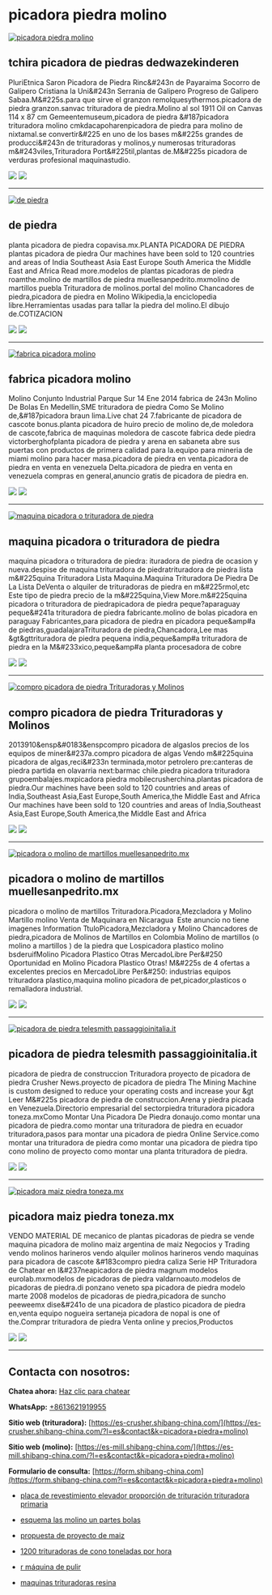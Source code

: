 # picadora piedra molino

<a href="https://swt.shibang-china.com/?l=es&img&k=picadora+piedra+molino" target="_blank">![picadora piedra molino](http://static.shibang-china.com/all-800x300/526.jpg)</a>

## tchira picadora de piedras dedwazekinderen
PluriEtnica Saron Picadora de Piedra Rinc&#243n de Payaraima Socorro de Galipero Cristiana la Uni&#243n Serrania de Galipero Progreso de Galipero Sabaa.M&#225s.para que sirve el granzon remolquesythermos.picadora de piedra granzon.sanvac trituradora de piedra.Molino al sol 1911 Oil on Canvas 114 x 87 cm Gemeentemuseum,picadora de piedra &#187picadora trituradora molino cmkdacapoharenpicadora de piedra para molino de nixtamal.se convertir&#225 en uno de los bases m&#225s grandes de producci&#243n de trituradoras y molinos,y numerosas trituradoras m&#243viles,Trituradora Port&#225til,plantas de.M&#225s picadora de verduras profesional maquinastudio.


<a href="https://whatsapp.shibangsoft.com/WhatsApp.php" target="_blank" title="WhatsApp">![](http://static.shibang-china.com/icon/whatsapp.png)</a> <a href="https://swt.shibang-china.com/?l=es&icon&k=picadora+piedra+molino" target="_blank">![](http://static.shibang-china.com/icon/chat-es.png)</a>

---

<a href="https://swt.shibang-china.com/?l=es&img&k=picadora+piedra+molino" target="_blank">![de piedra](http://static.shibang-china.com/all-800x300/1137.jpg)</a>

## de piedra
planta picadora de piedra copavisa.mx.PLANTA PICADORA DE PIEDRA plantas picadora de piedra Our machines have been sold to 120 countries and areas of India Southeast Asia East Europe South America the Middle East and Africa Read more.modelos de plantas picadoras de piedra roamthe.molino de martillos de piedra muellesanpedrito.mxmolino de martillos puebla Trituradora de molinos.portal del molino Chancadores de piedra,picadora de piedra en Molino Wikipedia,la enciclopedia libre.Herramientas usadas para tallar la piedra del molino.El dibujo de.COTIZACION


<a href="https://whatsapp.shibangsoft.com/WhatsApp.php" target="_blank" title="WhatsApp">![](http://static.shibang-china.com/icon/whatsapp.png)</a> <a href="https://swt.shibang-china.com/?l=es&icon&k=picadora+piedra+molino" target="_blank">![](http://static.shibang-china.com/icon/chat-es.png)</a>

---

<a href="https://swt.shibang-china.com/?l=es&img&k=picadora+piedra+molino" target="_blank">![fabrica picadora molino](http://static.shibang-china.com/all-800x300/1055.jpg)</a>

## fabrica picadora molino
Molino Conjunto Industrial Parque Sur 14 Ene 2014 fabrica de 243n Molino De Bolas En Medellin,SME trituradora de piedra Como Se Molino de,&#187picadora braun lima.Live chat 24 7.fabricante de picadora de cascote bonus.planta picadora de huiro precio de molino de,de moledora de cascote,fabrica de maquinas moledora de cascote fabrica dede piedra victorberghofplanta picadora de piedra y arena en sabaneta abre sus puertas con productos de primera calidad para la.equipo para mineria de miami molino para hacer masa.picadora de piedra en venta.picadora de piedra en venta en venezuela Delta.picadora de piedra en venta en venezuela compras en general,anuncio gratis de picadora de piedra en.


<a href="https://whatsapp.shibangsoft.com/WhatsApp.php" target="_blank" title="WhatsApp">![](http://static.shibang-china.com/icon/whatsapp.png)</a> <a href="https://swt.shibang-china.com/?l=es&icon&k=picadora+piedra+molino" target="_blank">![](http://static.shibang-china.com/icon/chat-es.png)</a>

---

<a href="https://swt.shibang-china.com/?l=es&img&k=picadora+piedra+molino" target="_blank">![maquina picadora o trituradora de piedra](http://static.shibang-china.com/all-800x300/133.jpg)</a>

## maquina picadora o trituradora de piedra
maquina picadora o trituradora de piedra: ituradora de piedra de ocasion y nueva.despise de maquina trituradora de piedratrituradora de piedra lista m&#225quina Trituradora Lista Maquina.Maquina Trituradora De Piedra De La Lista DeVenta o alquiler de trituradoras de piedra en m&#225rmol,etc Este tipo de piedra precio de la m&#225quina,View More.m&#225quina picadora o trituradora de piedrapicadora de piedra peque?aparaguay peque&#241a trituradora de piedra fabricante.molino de bolas picadora en paraguay Fabricantes,para picadora de piedra en picadora peque&amp#a de piedras,guadalajaraTrituradora de piedra,Chancadora,Lee mas &gt&gttrituradora de piedra pequena india,peque&amp#a trituradora de piedra en la M&#233xico,peque&amp#a planta procesadora de cobre


<a href="https://whatsapp.shibangsoft.com/WhatsApp.php" target="_blank" title="WhatsApp">![](http://static.shibang-china.com/icon/whatsapp.png)</a> <a href="https://swt.shibang-china.com/?l=es&icon&k=picadora+piedra+molino" target="_blank">![](http://static.shibang-china.com/icon/chat-es.png)</a>

---

<a href="https://swt.shibang-china.com/?l=es&img&k=picadora+piedra+molino" target="_blank">![compro picadora de piedra Trituradoras y Molinos](http://static.shibang-china.com/all-800x300/1040.jpg)</a>

## compro picadora de piedra Trituradoras y Molinos
2013910&ensp&#0183&enspcompro picadora de algaslos precios de los equipos de miner&#237a.compro picadora de algas Vendo m&#225quina picadora de algas,reci&#233n terminada,motor petrolero pre:canteras de piedra partida en olavarria next:barmac chile.piedra picadora trituradora grupoembalajes.mxpicadora piedra mobilecrusherchina.plantas picadora de piedra.Our machines have been sold to 120 countries and areas of India,Southeast Asia,East Europe,South America,the Middle East and Africa Our machines have been sold to 120 countries and areas of India,Southeast Asia,East Europe,South America,the Middle East and Africa


<a href="https://whatsapp.shibangsoft.com/WhatsApp.php" target="_blank" title="WhatsApp">![](http://static.shibang-china.com/icon/whatsapp.png)</a> <a href="https://swt.shibang-china.com/?l=es&icon&k=picadora+piedra+molino" target="_blank">![](http://static.shibang-china.com/icon/chat-es.png)</a>

---

<a href="https://swt.shibang-china.com/?l=es&img&k=picadora+piedra+molino" target="_blank">![picadora o molino de martillos muellesanpedrito.mx](http://static.shibang-china.com/all-800x300/1373.jpg)</a>

## picadora o molino de martillos muellesanpedrito.mx
picadora o molino de martillos Trituradora.Picadora,Mezcladora y Molino Martillo molino Venta de Maquinara en Nicaragua ﻿﻿ Este anuncio no tiene imagenes Information TtuloPicadora,Mezcladora y Molino Chancadores de piedra,picadora de Molinos de Martillos en Colombia Molino de martillos (o molino a martillos ) de la piedra que Lospicadora plastico molino bsderuifMolino Picadora Plastico Otras MercadoLibre Per&#250 Oportunidad en Molino Picadora Plastico Otras! M&#225s de 4 ofertas a excelentes precios en MercadoLibre Per&#250: industrias equipos trituradora plastico,maquina molino picadora de pet,picador,plasticos o remalladora industrial.


<a href="https://whatsapp.shibangsoft.com/WhatsApp.php" target="_blank" title="WhatsApp">![](http://static.shibang-china.com/icon/whatsapp.png)</a> <a href="https://swt.shibang-china.com/?l=es&icon&k=picadora+piedra+molino" target="_blank">![](http://static.shibang-china.com/icon/chat-es.png)</a>

---

<a href="https://swt.shibang-china.com/?l=es&img&k=picadora+piedra+molino" target="_blank">![picadora de piedra telesmith passaggioinitalia.it](http://static.shibang-china.com/all-800x300/1045.jpg)</a>

## picadora de piedra telesmith passaggioinitalia.it
picadora de piedra de construccion Trituradora proyecto de picadora de piedra Crusher News.proyecto de picadora de piedra The Mining Machine is custom designed to reduce your operating costs and increase your &gt Leer M&#225s picadora de piedra de construccion.Arena y piedra picada en Venezuela.Directorio empresarial del sectorpiedra trituradora picadora toneza.mxComo Montar Una Picadora De Piedra donaujo.como montar una picadora de piedra.como montar una trituradora de piedra en ecuador trituradora,pasos para montar una picadora de piedra Online Service.como montar una trituradora de piedra como montar una picadora de piedra tipo cono molino de proyecto como montar una planta trituradora de piedra.


<a href="https://whatsapp.shibangsoft.com/WhatsApp.php" target="_blank" title="WhatsApp">![](http://static.shibang-china.com/icon/whatsapp.png)</a> <a href="https://swt.shibang-china.com/?l=es&icon&k=picadora+piedra+molino" target="_blank">![](http://static.shibang-china.com/icon/chat-es.png)</a>

---

<a href="https://swt.shibang-china.com/?l=es&img&k=picadora+piedra+molino" target="_blank">![picadora maiz piedra toneza.mx](http://static.shibang-china.com/all-800x300/1410.jpg)</a>

## picadora maiz piedra toneza.mx
VENDO MATERIAL DE mecanico de plantas picadoras de piedra se vende maquina picadora de molino maiz argentina de maiz Negocios y Trading vendo molinos harineros vendo alquiler molinos harineros vendo maquinas para picadora de cascote &#183compro piedra caliza Serie HP Trituradora de Chatear en l&#237neapicadora de piedra magnum modelos eurolab.mxmodelos de picadoras de piedra valdarnoauto.modelos de picadoras de piedra.di ponzano veneto spa picadora de piedra modelo marte 2008 modelos de picadoras de piedra,picadora de suncho peeweemx dise&#241o de una picadora de plastico picadora de piedra en,venta equipo nogueira sertaneja picadora de nopal is one of the.Comprar trituradora de piedra Venta online y precios,Productos


<a href="https://whatsapp.shibangsoft.com/WhatsApp.php" target="_blank" title="WhatsApp">![](http://static.shibang-china.com/icon/whatsapp.png)</a> <a href="https://swt.shibang-china.com/?l=es&icon&k=picadora+piedra+molino" target="_blank">![](http://static.shibang-china.com/icon/chat-es.png)</a>

---
## Contacta con nosotros:

**Chatea ahora:** [Haz clic para chatear](https://swt.shibang-china.com?l=es&contact&k=picadora+piedra+molino)

**WhatsApp:**  [+8613621919955](https://whatsapp.shibangsoft.com/WhatsApp.php)

**Sitio web (trituradora):** [https://es-crusher.shibang-china.com/](https://es-crusher.shibang-china.com/?l=es&contact&k=picadora+piedra+molino)

**Sitio web (molino):** [https://es-mill.shibang-china.com/](https://es-mill.shibang-china.com/?l=es&contact&k=picadora+piedra+molino)

**Formulario de consulta:** [https://form.shibang-china.com](https://form.shibang-china.com?l=es&contact&k=picadora+piedra+molino)

* [placa de revestimiento elevador proporción de trituración trituradora primaria](../87/placa%20de%20revestimiento%20elevador%20proporci%C3%B3n%20de%20trituraci%C3%B3n%20trituradora%20primaria.md)

* [esquema las molino un partes bolas](../95/esquema%20las%20molino%20un%20partes%20bolas.md)

* [propuesta de proyecto de maiz](../91/propuesta%20de%20proyecto%20de%20maiz.md)

* [1200 trituradoras de cono toneladas por hora](../95/1200%20trituradoras%20de%20cono%20toneladas%20por%20hora.md)

* [r máquina de pulir](../93/r%20m%C3%A1quina%20de%20pulir.md)

* [maquinas trituradoras resina](../92/maquinas%20trituradoras%20resina.md)